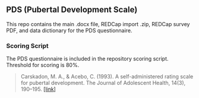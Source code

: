 ## PDS (Pubertal Development Scale)

This repo contains the main .docx file, REDCap import .zip, REDCap survey PDF, and data dictionary for the PDS questionnaire.


### Scoring Script
The PDS questionnaire is included in the repository scoring script. Threshold for scoring is 80%.


> Carskadon, M. A., & Acebo, C. (1993). A self-administered rating scale for pubertal development. The Journal of Adolescent Health, 14(3), 190–195. [[link]](https://pubmed.ncbi.nlm.nih.gov/8323929/)